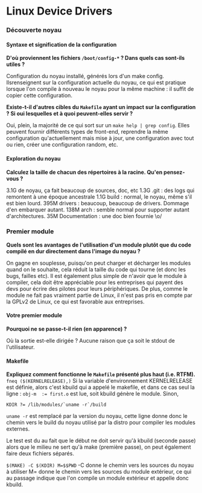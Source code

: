 # Linux Device Drivers #

### Découverte noyau ###

#### Syntaxe et signification de la configuration ####

**D'où proviennent les fichiers `/boot/config-*` ? Dans quels cas sont-ils
utiles ?**

Configuration du noyau installé, générés lors d'un make config. Ilsrenseignent
sur la configuration actuelle du noyau, ce qui est pratique lorsque l'on compile
à nouveau le noyau pour la même machine : il suffit de copier cette
configuration.

**Existe-t-il d'autres cibles du `Makefile`  ayant un impact sur la
configuration ? Si oui lesquelles et à quoi peuvent-elles servir ?**

Oui, plein, la majorité de ce qui sort sur un `make help | grep config`.
Elles peuvent fournir différents types de front-end, reprendre la même
configuration qu'actuellement mais mise à jour, une configuration avec tout ou
rien, créer une configuration random, etc.

#### Exploration du noyau ####

**Calculez la taille de chacun des répertoires à la racine. Qu'en
pensez-vous ?**

3.1G de noyau, ça fait beaucoup de sources, doc, etc
1.3G .git : des logs qui remontent à une époque ancestrale
1.1G build : normal, le noyau, même s'il est bien lourd. 
395M drivers : beaucoup, beaucoup de drivers. Dommage d'en embarquer autant.
138M arch : semble normal pour supporter autant d'architectures.
35M Documentation : une doc bien fournie \o/

### Premier module ###

**Quels sont les avantages de l'utilisation d'un module plutôt que du code
compilé en dur directement dans l'image du noyau ?**

On gagne en souplesse, puisqu'on peut charger et décharger les modules quand on
le souhaite, cela réduit la taille du code qui tourne (et donc les bugs, failles
etc).
Il est également plus simple de n'avoir que le module à compiler,
cela doit être appréciable pour les entreprises qui payent des devs pour écrire
des pilotes pour leurs périphériques.
De plus, comme le module ne fait pas vraiment partie de Linux, il n'est pas pris
en compte par la GPLv2 de Linux, ce qui est favorable aux entreprises.

#### Votre premier module ####

**Pourquoi ne se passe-t-il rien (en apparence) ?**

Où la sortie est-elle dirigée ? Aucune raison que ça soit le stdout de
l'utilisateur.

#### Makefile ####

**Expliquez comment fonctionne le `Makefile` présenté plus haut (i.e. RTFM).**
`fneq ($(KERNELRELEASE),)`
Si la variable d'environnement KERNELRELEASE est définie, alors c'est kbuild
qui a appelé le makefile, et dans ce cas seul la ligne :
`obj-m  := first.o`
est lue, soit kbuild génère le module. Sinon,

```
KDIR ?= /lib/modules/`uname -r`/build
```
`uname -r` est remplacé par la version du noyau, cette ligne donne donc le
chemin vers le build du noyau utilisé par la distro pour compiler les modules
externes.

Le test est du au fait que le début ne doit servir qu'à kbuild (seconde passe)
alors que le milieu ne sert qu'à make (première passe), on peut également faire
deux fichiers séparés.

`$(MAKE) -C $(KDIR) M=$$PWD`
-C donne le chemin vers les sources du noyau à utiliser
M= donne le chemin vers les sources du module extérieur, ce qui au passage
indique que l'on compile un module extérieur et appelle donc kbuild.

